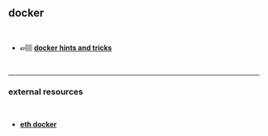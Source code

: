 ## docker 

<br>

* **👉🏼 [docker hints and tricks](tricks.md)**

<br>

----

### external resources

<br>

* **[eth docker](https://github.com/eth-educators/eth-docker)**
